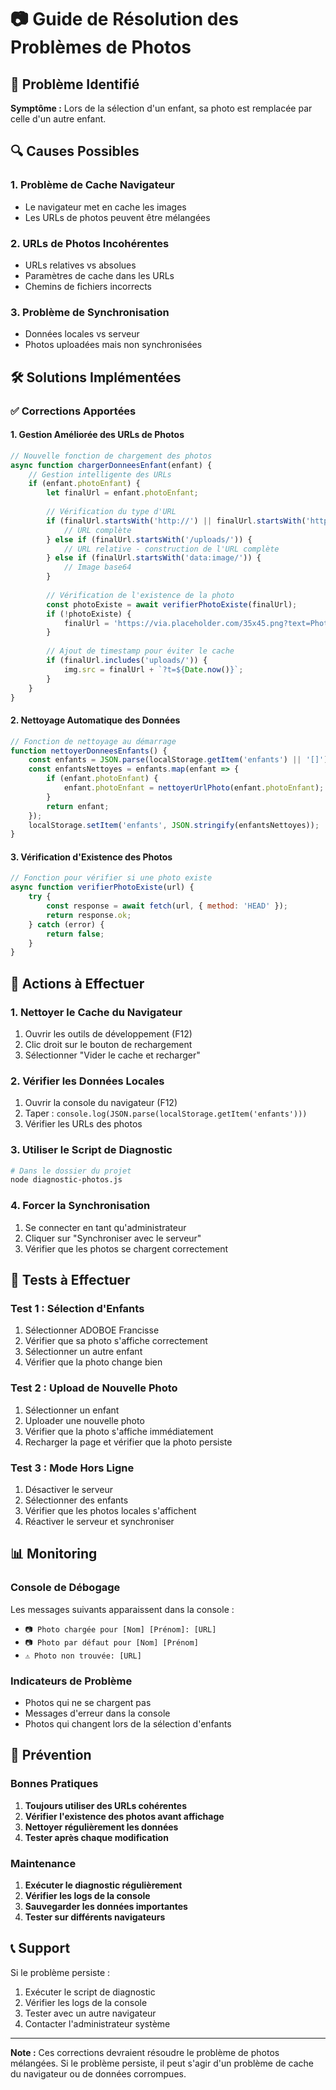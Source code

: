 # 📷 Guide de Résolution des Problèmes de Photos

## 🚨 Problème Identifié

**Symptôme :** Lors de la sélection d'un enfant, sa photo est remplacée par celle d'un autre enfant.

## 🔍 Causes Possibles

### 1. **Problème de Cache Navigateur**
- Le navigateur met en cache les images
- Les URLs de photos peuvent être mélangées

### 2. **URLs de Photos Incohérentes**
- URLs relatives vs absolues
- Paramètres de cache dans les URLs
- Chemins de fichiers incorrects

### 3. **Problème de Synchronisation**
- Données locales vs serveur
- Photos uploadées mais non synchronisées

## 🛠️ Solutions Implémentées

### ✅ Corrections Apportées

#### 1. **Gestion Améliorée des URLs de Photos**
```javascript
// Nouvelle fonction de chargement des photos
async function chargerDonneesEnfant(enfant) {
    // Gestion intelligente des URLs
    if (enfant.photoEnfant) {
        let finalUrl = enfant.photoEnfant;
        
        // Vérification du type d'URL
        if (finalUrl.startsWith('http://') || finalUrl.startsWith('https://')) {
            // URL complète
        } else if (finalUrl.startsWith('/uploads/')) {
            // URL relative - construction de l'URL complète
        } else if (finalUrl.startsWith('data:image/')) {
            // Image base64
        }
        
        // Vérification de l'existence de la photo
        const photoExiste = await verifierPhotoExiste(finalUrl);
        if (!photoExiste) {
            finalUrl = 'https://via.placeholder.com/35x45.png?text=Photo';
        }
        
        // Ajout de timestamp pour éviter le cache
        if (finalUrl.includes('uploads/')) {
            img.src = finalUrl + `?t=${Date.now()}`;
        }
    }
}
```

#### 2. **Nettoyage Automatique des Données**
```javascript
// Fonction de nettoyage au démarrage
function nettoyerDonneesEnfants() {
    const enfants = JSON.parse(localStorage.getItem('enfants') || '[]');
    const enfantsNettoyes = enfants.map(enfant => {
        if (enfant.photoEnfant) {
            enfant.photoEnfant = nettoyerUrlPhoto(enfant.photoEnfant);
        }
        return enfant;
    });
    localStorage.setItem('enfants', JSON.stringify(enfantsNettoyes));
}
```

#### 3. **Vérification d'Existence des Photos**
```javascript
// Fonction pour vérifier si une photo existe
async function verifierPhotoExiste(url) {
    try {
        const response = await fetch(url, { method: 'HEAD' });
        return response.ok;
    } catch (error) {
        return false;
    }
}
```

## 🔧 Actions à Effectuer

### 1. **Nettoyer le Cache du Navigateur**
1. Ouvrir les outils de développement (F12)
2. Clic droit sur le bouton de rechargement
3. Sélectionner "Vider le cache et recharger"

### 2. **Vérifier les Données Locales**
1. Ouvrir la console du navigateur (F12)
2. Taper : `console.log(JSON.parse(localStorage.getItem('enfants')))`
3. Vérifier les URLs des photos

### 3. **Utiliser le Script de Diagnostic**
```bash
# Dans le dossier du projet
node diagnostic-photos.js
```

### 4. **Forcer la Synchronisation**
1. Se connecter en tant qu'administrateur
2. Cliquer sur "Synchroniser avec le serveur"
3. Vérifier que les photos se chargent correctement

## 🧪 Tests à Effectuer

### Test 1 : Sélection d'Enfants
1. Sélectionner ADOBOE Francisse
2. Vérifier que sa photo s'affiche correctement
3. Sélectionner un autre enfant
4. Vérifier que la photo change bien

### Test 2 : Upload de Nouvelle Photo
1. Sélectionner un enfant
2. Uploader une nouvelle photo
3. Vérifier que la photo s'affiche immédiatement
4. Recharger la page et vérifier que la photo persiste

### Test 3 : Mode Hors Ligne
1. Désactiver le serveur
2. Sélectionner des enfants
3. Vérifier que les photos locales s'affichent
4. Réactiver le serveur et synchroniser

## 📊 Monitoring

### Console de Débogage
Les messages suivants apparaissent dans la console :
- `📷 Photo chargée pour [Nom] [Prénom]: [URL]`
- `📷 Photo par défaut pour [Nom] [Prénom]`
- `⚠️ Photo non trouvée: [URL]`

### Indicateurs de Problème
- Photos qui ne se chargent pas
- Messages d'erreur dans la console
- Photos qui changent lors de la sélection d'enfants

## 🚀 Prévention

### Bonnes Pratiques
1. **Toujours utiliser des URLs cohérentes**
2. **Vérifier l'existence des photos avant affichage**
3. **Nettoyer régulièrement les données**
4. **Tester après chaque modification**

### Maintenance
1. **Exécuter le diagnostic régulièrement**
2. **Vérifier les logs de la console**
3. **Sauvegarder les données importantes**
4. **Tester sur différents navigateurs**

## 📞 Support

Si le problème persiste :
1. Exécuter le script de diagnostic
2. Vérifier les logs de la console
3. Tester avec un autre navigateur
4. Contacter l'administrateur système

---

**Note :** Ces corrections devraient résoudre le problème de photos mélangées. Si le problème persiste, il peut s'agir d'un problème de cache du navigateur ou de données corrompues. 